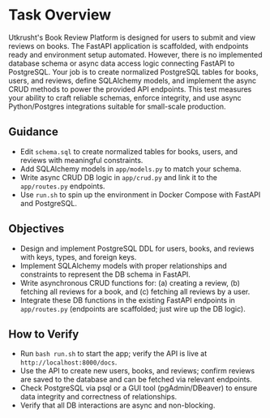 # Task Overview

Utkrusht's Book Review Platform is designed for users to submit and view reviews on books. The FastAPI application is scaffolded, with endpoints ready and environment setup automated. However, there is no implemented database schema or async data access logic connecting FastAPI to PostgreSQL. Your job is to create normalized PostgreSQL tables for books, users, and reviews, define SQLAlchemy models, and implement the async CRUD methods to power the provided API endpoints. This test measures your ability to craft reliable schemas, enforce integrity, and use async Python/Postgres integrations suitable for small-scale production.

## Guidance
- Edit `schema.sql` to create normalized tables for books, users, and reviews with meaningful constraints.
- Add SQLAlchemy models in `app/models.py` to match your schema.
- Write async CRUD DB logic in `app/crud.py` and link it to the `app/routes.py` endpoints.
- Use `run.sh` to spin up the environment in Docker Compose with FastAPI and PostgreSQL.

## Objectives
- Design and implement PostgreSQL DDL for users, books, and reviews with keys, types, and foreign keys.
- Implement SQLAlchemy models with proper relationships and constraints to represent the DB schema in FastAPI.
- Write asynchronous CRUD functions for: (a) creating a review, (b) fetching all reviews for a book, and (c) fetching all reviews by a user.
- Integrate these DB functions in the existing FastAPI endpoints in `app/routes.py` (endpoints are scaffolded; just wire up the DB logic).

## How to Verify
- Run `bash run.sh` to start the app; verify the API is live at `http://localhost:8000/docs`.
- Use the API to create new users, books, and reviews; confirm reviews are saved to the database and can be fetched via relevant endpoints.
- Check PostgreSQL via psql or a GUI tool (pgAdmin/DBeaver) to ensure data integrity and correctness of relationships.
- Verify that all DB interactions are async and non-blocking.
